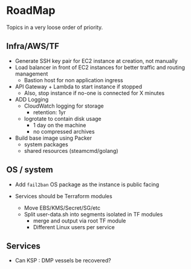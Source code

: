 # RoadMap

Topics in a very loose order of priority.

## Infra/AWS/TF

- Generate SSH key pair for EC2 instance at creation, not manually
- Load balancer in front of EC2 instances for better traffic and routing management
  - Bastion host for non application ingress
- API Gateway + Lambda to start instance if stopped
  - Also, stop instance if no-one is connected for X minutes
- ADD Logging
  - CloudWatch logging for storage
    - retention: 1yr
  - logrotate to contain disk usage
    - 1 day on the machine
    - no compressed archives
- Build base image using Packer
  - system packages
  - shared resources (steamcmd/golang)

## OS / system

- Add `fail2ban` OS package as the instance is public facing

- Services should be Terraform modules
  - Move EBS/KMS/Secret/SG/etc
  - Split user-data.sh into segments isolated in TF modules
    - merge and output via root TF module
    - Different Linux users per service

## Services

- Can KSP : DMP vessels be recovered?
